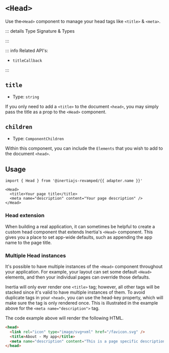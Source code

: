 <script setup lang="ts">
import { useRoute } from 'vitepress'
import { useIntegration } from '@/theme/composables/useIntegrations'

const route = useRoute()
const urlParts = route.path.slice(1).split('/')
const adapter = useIntegration(urlParts[1])
</script>

# `<Head>` <Badge type="tip" text="component" />

Use the`<Head>` component to manage your head tags like `<title>` & `<meta>`.

::: details Type Signature & Types

<AdapterWrapper :adapter="adapter.name">
  <template #preact>

```typescript
import type { ComponentChildren, FunctionComponent } from 'preact'

type InertiaHeadProps = {
  title?: string
  children?: ComponentChildren
}

type InertiaHead = FunctionComponent<InertiaHeadProps>

declare const Head: InertiaHead
```

  </template>
  <template #react>

```typescript
import type { FunctionComponent, PropsWithChildren } from 'react'

type InertiaHeadProps = PropsWithChildren<{
  title?: string
}>

type InertiaHead = FunctionComponent<InertiaHeadProps>

declare const Head: InertiaHead
```

  </template>
  <template #vue>

```typescript
type InertiaHeadProps = InstanceType<typeof Head>['$props'];

declare const Head: DefineComponent
```

  </template>
</AdapterWrapper>

:::

::: info Related API's:

- `titleCallback`

:::

## `title`

- Type: `string`

If you only need to add a `<title>` to the document `<head>`, you may simply pass the title as a prop to the `<Head>` component.

## `children`

- Type: `ComponentChildren`

Within this component, you can include the `Elements` that you wish to add to the document `<head>`.

## Usage

```tsx-vue
import { Head } from '@inertiajs-revamped/{{ adapter.name }}'

<Head>
  <title>Your page title</title>
  <meta name="description" content="Your page description" />
</Head>
```

### Head extension

When building a real application, it can sometimes be helpful to create a custom head component that extends Inertia's `<Head>` component. This gives you a place to set app-wide defaults, such as appending the app name to the page title.

<AdapterWrapper :adapter="adapter.name">
  <template #preact>

::: code-group

```tsx [resources/components/head.tsx]
import { Head as InertiaHead } from '@inertiajs-revamped/preact'

const Head = ({ title, children }) => {
  return (
    <InertiaHead>
      <title>{title ? `${title} - My App` : 'My App'}</title>
      {children}
    </InertiaHead>
  )
}

export default Site
```

:::

  </template>
  <template #react>

::: code-group

```tsx [resources/components/head.tsx]
import { Head as InertiaHead } from '@inertiajs-revamped/react'

const Head = ({ title, children }) => {
  return (
    <InertiaHead>
      <title>{title ? `${title} - My App` : 'My App'}</title>
      {children}
    </InertiaHead>
  )
}

export default Site
```

:::

  </template>
  <template #vue>

::: code-group

```vue [resources/components/head.vue]
<script setup>
import { Head } from '@inertiajs-revamped/vue'

defineProps({ title: String })
</script>

<template>
  <Head :title="title ? `${title} - My App` : 'My App'">
    <slot />
  </Head>
</template>
```

:::

  </template>
</AdapterWrapper>

### Multiple Head instances

It's possible to have multiple instances of the `<Head>` component throughout your application. For example, your layout can set some default `<Head>` elements, and then your individual pages can override those defaults.

<AdapterWrapper :adapter="adapter.name">
  <template #preact>

::: code-group

```tsx [resources/layouts/layout.tsx]
import { Head } from '@inertiajs-revamped/preact'

<Head>
  <title>My app</title>
  <meta
    head-key="description"
    name="description"
    content="This is the default description"
  />
  <link rel="icon" type="image/svg+xml" href="/favicon.svg" />
</Head>
```

```tsx [resources/pages/about.tsx]
import { Head } from '@inertiajs-revamped/preact'

<Head>
  <title>About - My app</title>
  <meta
    head-key="description"
    name="description"
    content="This is a page specific description"
  />
</Head>
```

:::

  </template>
  <template #react>

::: code-group

```tsx [resources/layouts/layout.tsx]
import { Head } from '@inertiajs-revamped/react'

<Head>
  <title>My app</title>
  <meta
    head-key="description"
    name="description"
    content="This is the default description"
  />
  <link rel="icon" type="image/svg+xml" href="/favicon.svg" />
</Head>
```

```tsx [resources/pages/about.tsx]
import { Head } from '@inertiajs-revamped/react'

<Head>
  <title>About - My app</title>
  <meta
    head-key="description"
    name="description"
    content="This is a page specific description"
  />
</Head>
```

:::

  </template>
  <template #vue>

::: code-group

```tsx [resources/layouts/layout.vue]
import { Head } from '@inertiajs-revamped/vue'

<Head>
  <title>My app</title>
  <meta
    head-key="description"
    name="description"
    content="This is the default description"
  />
  <link rel="icon" type="image/svg+xml" href="/favicon.svg" />
</Head>
```

```tsx [resources/pages/about.vue]
import { Head } from '@inertiajs-revamped/vue'

<Head>
  <title>About - My app</title>
  <meta
    head-key="description"
    name="description"
    content="This is a page specific description"
  />
</Head>
```

:::

  </template>
</AdapterWrapper>

Inertia will only ever render one `<title>` tag; however, all other tags will be stacked since it's valid to have multiple instances of them. To avoid duplicate tags in your `<head>`, you can use the head-key property, which will make sure the tag is only rendered once. This is illustrated in the example above for the `<meta name="description">` tag.

The code example above will render the following HTML.

```html
<head>
  <link rel="icon" type="image/svg+xml" href="/favicon.svg" />
  <title>About - My app</title>
  <meta name="description" content="This is a page specific description" />
</head>
```
